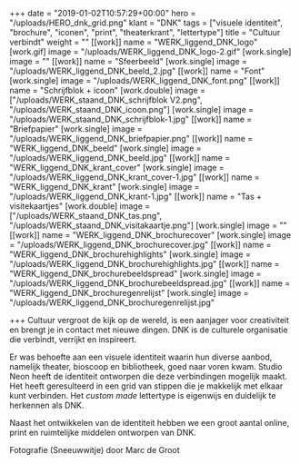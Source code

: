 +++
date = "2019-01-02T10:57:29+00:00"
hero = "/uploads/HERO_dnk_grid.png"
klant = "DNK"
tags = ["visuele identiteit", "brochure", "iconen", "print", "theaterkrant", "lettertype"]
title = "Cultuur verbindt"
weight = ""
[[work]]
name = "WERK_liggend_DNK_logo"
[work.gif]
image = "/uploads/WERK_liggend_DNK_logo-2.gif"
[work.single]
image = ""
[[work]]
name = "Sfeerbeeld"
[work.single]
image = "/uploads/WERK_liggend_DNK_beeld_2.jpg"
[[work]]
name = "Font"
[work.single]
image = "/uploads/WERK_liggend_DNK_font.png"
[[work]]
name = "Schrijfblok + icoon"
[work.double]
image = ["/uploads/WERK_staand_DNK_schrijfblok V2.png", "/uploads/WERK_staand_DNK_icoon.png"]
[work.single]
image = "/uploads/WERK_staand_DNK_schrijfblok-1.jpg"
[[work]]
name = "Briefpapier"
[work.single]
image = "/uploads/WERK_liggend_DNK_briefpapier.png"
[[work]]
name = "WERK_liggend_DNK_beeld"
[work.single]
image = "/uploads/WERK_liggend_DNK_beeld.jpg"
[[work]]
name = "WERK_liggend_DNK_krant_cover"
[work.single]
image = "/uploads/WERK_liggend_DNK_krant_cover-1.jpg"
[[work]]
name = "WERK_liggend_DNK_krant"
[work.single]
image = "/uploads/WERK_liggend_DNK_krant-1.jpg"
[[work]]
name = "Tas + visitekaartjes"
[work.double]
image = ["/uploads/WERK_staand_DNK_tas.png", "/uploads/WERK_staand_DNK_visitakaartje.png"]
[work.single]
image = ""
[[work]]
name = "WERK_liggend_DNK_brochurecover"
[work.single]
image = "/uploads/WERK_liggend_DNK_brochurecover.jpg"
[[work]]
name = "WERK_liggend_DNK_brochurehighlights"
[work.single]
image = "/uploads/WERK_liggend_DNK_brochurehighlights.jpg"
[[work]]
name = "WERK_liggend_DNK_brochurebeeldspread"
[work.single]
image = "/uploads/WERK_liggend_DNK_brochurebeeldspread.jpg"
[[work]]
name = "WERK_liggend_DNK_brochuregenrelijst"
[work.single]
image = "/uploads/WERK_liggend_DNK_brochuregenrelijst.jpg"

+++
Cultuur vergroot de kijk op de wereld, is een aanjager voor creativiteit en brengt je in contact met nieuwe dingen. DNK is de culturele organisatie die verbindt, verrijkt en inspireert.

Er was behoefte aan een visuele identiteit waarin hun diverse aanbod, namelijk theater, bioscoop en bibliotheek, goed naar voren kwam. Studio Neon heeft de identiteit ontworpen die deze verbindingen mogelijk maakt. Het heeft geresulteerd in een grid van stippen die je makkelijk met elkaar kunt verbinden. Het _custom made_ lettertype is eigenwijs en duidelijk te herkennen als DNK.

Naast het ontwikkelen van de identiteit hebben we een groot aantal online, print en ruimtelijke middelen ontworpen van DNK.

Fotografie (Sneeuwwitje) door Marc de Groot